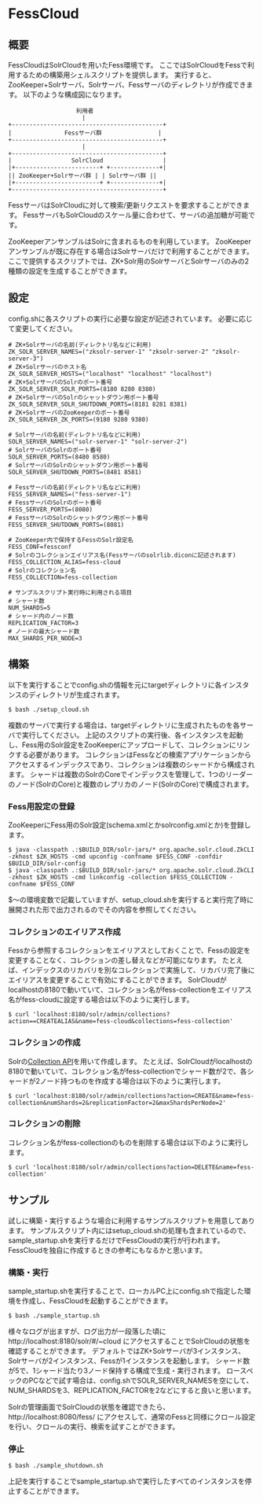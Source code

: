 FessCloud
==========

## 概要

FessCloudはSolrCloudを用いたFess環境です。
ここではSolrCloudをFessで利用するための構築用シェルスクリプトを提供します。
実行すると、ZooKeeper+Solrサーバ、Solrサーバ、Fessサーバのディレクトリが作成できます。
以下のような構成図になります。

                  　　  利用者
                         |
    +-------------------------------------------+
    |               Fessサーバ群                |
    +-------------------------------------------+
                         |
    +-------------------------------------------+
    |                 SolrCloud                 |
    |+------------------------+ +--------------+|
    || ZooKeeper+Solrサーバ群 | | Solrサーバ群 ||
    |+------------------------+ +--------------+|
    +-------------------------------------------+

FessサーバはSolrCloudに対して検索/更新リクエストを要求することができます。
FessサーバもSolrCloudのスケール量に合わせて、サーバの追加糖が可能です。

ZooKeeperアンサンブルはSolrに含まれるものを利用しています。
ZooKeeperアンサンブルが既に存在する場合はSolrサーバだけで利用することができます。
ここで提供するスクリプトでは、ZK+Solr用のSolrサーバとSolrサーバのみの2種類の設定を生成することができます。

## 設定

config.shに各スクリプトの実行に必要な設定が記述されています。
必要に応じて変更してください。

    # ZK+Solrサーバの名前(ディレクトリ名などに利用)
    ZK_SOLR_SERVER_NAMES=("zksolr-server-1" "zksolr-server-2" "zksolr-server-3")
    # ZK+Solrサーバのホスト名
    ZK_SOLR_SERVER_HOSTS=("localhost" "localhost" "localhost")
    # ZK+SolrサーバのSolrのポート番号
    ZK_SOLR_SERVER_SOLR_PORTS=(8180 8280 8380)
    # ZK+SolrサーバのSolrのシャットダウン用ポート番号
    ZK_SOLR_SERVER_SOLR_SHUTDOWN_PORTS=(8181 8281 8381)
    # ZK+SolrサーバのZooKeeperのポート番号
    ZK_SOLR_SERVER_ZK_PORTS=(9180 9280 9380)
    
    # Solrサーバの名前(ディレクトリ名などに利用)
    SOLR_SERVER_NAMES=("solr-server-1" "solr-server-2")
    # SolrサーバのSolrのポート番号
    SOLR_SERVER_PORTS=(8480 8580)
    # SolrサーバのSolrのシャットダウン用ポート番号
    SOLR_SERVER_SHUTDOWN_PORTS=(8481 8581)

    # Fessサーバの名前(ディレクトリ名などに利用)
    FESS_SERVER_NAMES=("fess-server-1")
    # FessサーバのSolrのポート番号
    FESS_SERVER_PORTS=(8080)
    # FessサーバのSolrのシャットダウン用ポート番号
    FESS_SERVER_SHUTDOWN_PORTS=(8081)

    # ZooKeeper内で保持するFessのSolr設定名
    FESS_CONF=fessconf
    # Solrのコレクションエイリアス名(Fessサーバのsolrlib.diconに記述されます)
    FESS_COLLECTION_ALIAS=fess-cloud
    # Solrのコレクション名
    FESS_COLLECTION=fess-collection

    # サンプルスクリプト実行時に利用される項目
    # シャード数
    NUM_SHARDS=5
    # シャード内のノード数
    REPLICATION_FACTOR=3
    # ノードの最大シャード数
    MAX_SHARDS_PER_NODE=3


## 構築

以下を実行することでconfig.shの情報を元にtargetディレクトリに各インスタンスのディレクトリが生成されます。

    $ bash ./setup_cloud.sh

複数のサーバで実行する場合は、targetディレクトリに生成されたものを各サーバで実行してください。
上記のスクリプトの実行後、各インスタンスを起動し、Fess用のSolr設定をZooKeeperにアップロードして、コレクションにリンクする必要があります。
コレクションはFessなどの検索アプリケーションからアクセスするインデックスであり、コレクションは複数のシャードから構成されます。
シャードは複数のSolrのCoreでインデックスを管理して、1つのリーダーのノード(SolrのCore)と複数のレプリカのノード(SolrのCore)で構成されます。

### Fess用設定の登録

ZooKeeperにFess用のSolr設定(schema.xmlとかsolrconfig.xmlとか)を登録します。

    $ java -classpath .:$BUILD_DIR/solr-jars/* org.apache.solr.cloud.ZkCLI -zkhost $ZK_HOSTS -cmd upconfig -confname $FESS_CONF -confdir $BUILD_DIR/solr-config
    $ java -classpath .:$BUILD_DIR/solr-jars/* org.apache.solr.cloud.ZkCLI -zkhost $ZK_HOSTS -cmd linkconfig -collection $FESS_COLLECTION -confname $FESS_CONF

$〜の環境変数で記載していますが、setup\_cloud.shを実行すると実行完了時に展開された形で出力されるのでその内容を参照してください。

### コレクションのエイリアス作成

Fessから参照するコレクションをエイリアスとしておくことで、Fessの設定を変更することなく、コレクションの差し替えなどが可能になります。
たとえば、インデックスのリカバリを別なコレクションで実施して、リカバリ完了後にエイリアスを変更することで有効にすることができます。
SolrCloudがlocalhostの8180で動いていて、コレクション名がfess-collectionをエイリアス名がfess-cloudに設定する場合は以下のように実行します。

    $ curl 'localhost:8180/solr/admin/collections?action==CREATEALIAS&name=fess-cloud&collections=fess-collection'

### コレクションの作成

Solrの[Collection API](https://cwiki.apache.org/confluence/display/solr/Collections+API)を用いて作成します。
たとえば、SolrCloudがlocalhostの8180で動いていて、コレクション名がfess-collectionでシャード数が2で、各シャードが2ノード持つものを作成する場合は以下のように実行します。

    $ curl 'localhost:8180/solr/admin/collections?action=CREATE&name=fess-collection&numShards=2&replicationFactor=2&maxShardsPerNode=2'

### コレクションの削除

コレクション名がfess-collectionのものを削除する場合は以下のように実行します。

    $ curl 'localhost:8180/solr/admin/collections?action=DELETE&name=fess-collection'

## サンプル

試しに構築・実行するような場合に利用するサンプルスクリプトを用意してあります。
サンプルスクリプト内にはsetup\_cloud.shの処理も含まれているので、sample\_startup.shを実行するだけでFessCloudの実行が行われます。
FessCloudを独自に作成するときの参考にもなるかと思います。

### 構築・実行

sample_startup.shを実行することで、ローカルPC上にconfig.shで指定した環境を作成し、FessCloudを起動することができます。

    $ bash ./sample_startup.sh

様々なログが出ますが、ログ出力が一段落した頃に http://localhost:8180/solr/#/~cloud にアクセスすることでSolrCloudの状態を確認することができます。
デフォルトではZK+Solrサーバが3インスタンス、Solrサーバが2インスタンス、Fessが1インスタンスを起動します。
シャード数が5で、1シャード当たり3ノード保持する構成で生成・実行されます。
ロースペックのPCなどで試す場合は、config.shでSOLR\_SERVER\_NAMESを空にして、NUM\_SHARDSを3、REPLICATION\_FACTORを2などにすると良いと思います。

Solrの管理画面でSolrCloudの状態を確認できたら、http://localhost:8080/fess/ にアクセスして、通常のFessと同様にクロール設定を行い、クロールの実行、検索を試すことができます。

### 停止

    $ bash ./sample_shutdown.sh

上記を実行することでsample_startup.shで実行したすべてのインスタンスを停止することができます。


